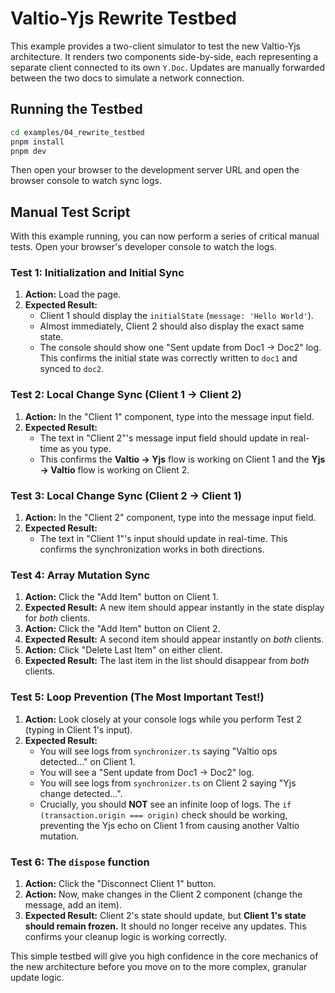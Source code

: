 # Valtio-Yjs Rewrite Testbed

This example provides a two-client simulator to test the new Valtio-Yjs architecture. It renders two components side-by-side, each representing a separate client connected to its own `Y.Doc`. Updates are manually forwarded between the two docs to simulate a network connection.

## Running the Testbed

```bash
cd examples/04_rewrite_testbed
pnpm install
pnpm dev
```

Then open your browser to the development server URL and open the browser console to watch sync logs.

## Manual Test Script

With this example running, you can now perform a series of critical manual tests. Open your browser's developer console to watch the logs.

### Test 1: Initialization and Initial Sync
1. **Action:** Load the page.
2. **Expected Result:**
   - Client 1 should display the `initialState` (`message: 'Hello World'`).
   - Almost immediately, Client 2 should also display the exact same state.
   - The console should show one "Sent update from Doc1 -> Doc2" log. This confirms the initial state was correctly written to `doc1` and synced to `doc2`.

### Test 2: Local Change Sync (Client 1 → Client 2)
1. **Action:** In the "Client 1" component, type into the message input field.
2. **Expected Result:**
   - The text in "Client 2"'s message input field should update in real-time as you type.
   - This confirms the **Valtio → Yjs** flow is working on Client 1 and the **Yjs → Valtio** flow is working on Client 2.

### Test 3: Local Change Sync (Client 2 → Client 1)
1. **Action:** In the "Client 2" component, type into the message input field.
2. **Expected Result:**
   - The text in "Client 1"'s input should update in real-time. This confirms the synchronization works in both directions.

### Test 4: Array Mutation Sync
1. **Action:** Click the "Add Item" button on Client 1.
2. **Expected Result:** A new item should appear instantly in the state display for *both* clients.
3. **Action:** Click the "Add Item" button on Client 2.
4. **Expected Result:** A second item should appear instantly on *both* clients.
5. **Action:** Click "Delete Last Item" on either client.
6. **Expected Result:** The last item in the list should disappear from *both* clients.

### Test 5: Loop Prevention (The Most Important Test!)
1. **Action:** Look closely at your console logs while you perform Test 2 (typing in Client 1's input).
2. **Expected Result:**
   - You will see logs from `synchronizer.ts` saying "Valtio ops detected..." on Client 1.
   - You will see a "Sent update from Doc1 -> Doc2" log.
   - You will see logs from `synchronizer.ts` on Client 2 saying "Yjs change detected...".
   - Crucially, you should **NOT** see an infinite loop of logs. The `if (transaction.origin === origin)` check should be working, preventing the Yjs echo on Client 1 from causing another Valtio mutation.

### Test 6: The `dispose` function
1. **Action:** Click the "Disconnect Client 1" button.
2. **Action:** Now, make changes in the Client 2 component (change the message, add an item).
3. **Expected Result:** Client 2's state should update, but **Client 1's state should remain frozen.** It should no longer receive any updates. This confirms your cleanup logic is working correctly.

This simple testbed will give you high confidence in the core mechanics of the new architecture before you move on to the more complex, granular update logic.
